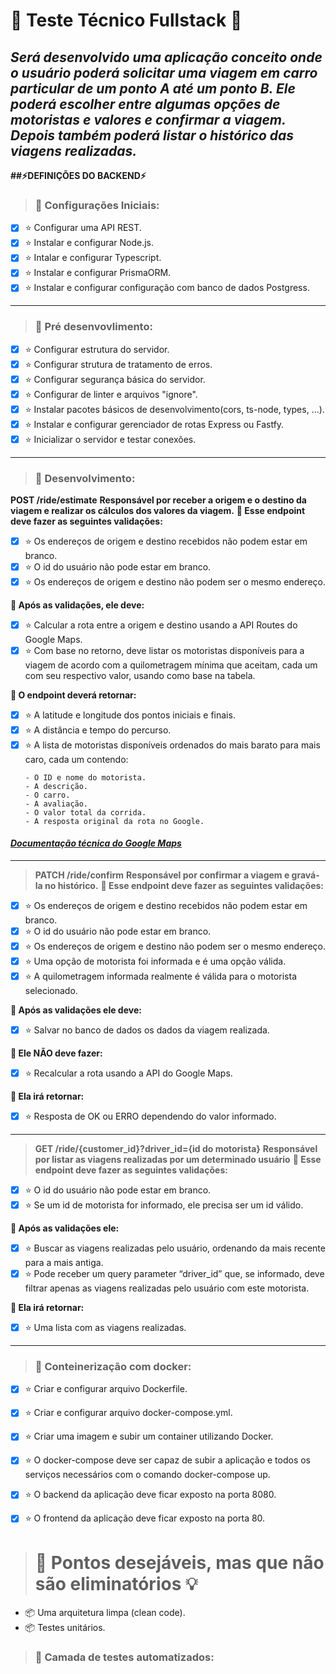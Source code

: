 # 🚀 Teste Técnico Fullstack 🚧
_**Será desenvolvido uma aplicação conceito onde o usuário poderá solicitar uma viagem em carro particular de um ponto A até um ponto B. Ele poderá escolher entre algumas opções de motoristas e valores e confirmar a viagem. Depois também poderá listar o histórico das viagens realizadas.**_
---
**##⚡️DEFINIÇÕES DO BACKEND⚡️**
>### 📝 Configurações Iniciais:
  - [x] ⭐ Configurar uma API REST.
  - [x] ⭐ Instalar e configurar Node.js.
  - [x] ⭐ Intalar e configurar Typescript.
  - [x] ⭐ Instalar e configurar PrismaORM.
  - [x] ⭐ Instalar e configurar configuração com banco de dados Postgress.
---
> ### 📝 Pré desenvovlimento:
  - [x] ⭐ Configurar estrutura do servidor.
  - [x] ⭐ Configurar strutura de tratamento de erros.
  - [x] ⭐ Configurar segurança básica do servidor.
  - [x] ⭐ Configurar de linter e arquivos "ignore".
  - [x] ⭐ Instalar pacotes básicos de desenvolvimento(cors, ts-node, types, ...).
  - [x] ⭐ Instalar e configurar gerenciador de rotas Express ou Fastfy.
  - [x] ⭐ Inicializar o servidor e testar conexões.
---
>### 📝 Desenvolvimento:
**POST /ride/estimate**
**Responsável por receber a origem e o destino da viagem e realizar os cálculos dos valores da viagem.**
**🚨 Esse endpoint deve fazer as seguintes validações:**
  - [x] ⭐ Os endereços de origem e destino recebidos não podem estar em branco.
  - [x] ⭐ O id do usuário não pode estar em branco.
  - [x] ⭐ Os endereços de origem e destino não podem ser o mesmo endereço.

**🚨 Após as validações, ele deve:**
  - [x] ⭐ Calcular a rota entre a origem e destino usando a API Routes do Google Maps.
  - [x] ⭐ Com base no retorno, deve listar os motoristas disponíveis para a viagem de acordo com a quilometragem mínima que aceitam, cada um com seu respectivo valor, usando como base na tabela.

**🚨 O endpoint deverá retornar:**
  - [x] ⭐ A latitude e longitude dos pontos iniciais e finais.
  - [x] ⭐ A distância e tempo do percurso.
  - [x] ⭐ A lista de motoristas disponíveis ordenados do mais barato para mais caro, cada um contendo:
    ```
    - O ID e nome do motorista.
    - A descrição.
    - O carro.
    - A avaliação.
    - O valor total da corrida.
    - A resposta original da rota no Google.
    ```
#### **_[Documentação técnica do Google Maps](https://developers.google.com/maps/documentation/routes/overview?hl=pt-br)_**
---
>**PATCH /ride/confirm**
**Responsável por confirmar a viagem e gravá-la no histórico.**
**🚨 Esse endpoint deve fazer as seguintes validações:**
  - [x] ⭐ Os endereços de origem e destino recebidos não podem estar em branco.
  - [x] ⭐ O id do usuário não pode estar em branco.
  - [x] ⭐ Os endereços de origem e destino não podem ser o mesmo endereço.
  - [x] ⭐ Uma opção de motorista foi informada e é uma opção válida.
  - [x] ⭐ A quilometragem informada realmente é válida para o motorista selecionado.

**🚨 Após as validações ele deve:**
  - [x] ⭐ Salvar no banco de dados os dados da viagem realizada.

**🚨 Ele NÃO deve fazer:**
  - [x] ⭐ Recalcular a rota usando a API do Google Maps.

**🚨 Ela irá retornar:**
  - [x] ⭐ Resposta de OK ou ERRO dependendo do valor informado.
---

>**GET /ride/{customer_id}?driver_id={id do motorista}**
**Responsável por listar as viagens realizadas por um determinado usuário**
**🚨 Esse endpoint deve fazer as seguintes validações:**
  - [x] ⭐ O id do usuário não pode estar em branco.
  - [x] ⭐ Se um id de motorista for informado, ele precisa ser um id válido.

**🚨 Após as validações ele:**
  - [x] ⭐ Buscar as viagens realizadas pelo usuário, ordenando da mais recente para a mais antiga.
  - [x] ⭐ Pode receber um query parameter “driver_id” que, se informado, deve filtrar apenas as viagens realizadas pelo usuário com este motorista.

**🚨 Ela irá retornar:**
  - [x] ⭐ Uma lista com as viagens realizadas.
---
>### 📝 Conteinerização com docker:
  - [x] ⭐ Criar e configurar arquivo Dockerfile.
  - [x] ⭐ Criar e configurar arquivo docker-compose.yml.
  - [x] ⭐ Criar uma imagem e subir um container utilizando Docker.
  - [x] ⭐ O docker-compose deve ser capaz de subir a aplicação e todos os serviços necessários com o comando docker-compose up.
  - [x] ⭐ O backend da aplicação deve ficar exposto na porta 8080.
  - [x] ⭐ O frontend da aplicação deve ficar exposto na porta 80.


># 💚 Pontos desejáveis, mas que não são eliminatórios 💡
  - 📦️ Uma arquitetura limpa (clean code).
  - 📦️ Testes unitários.

>### 📝 Camada de testes automatizados:
